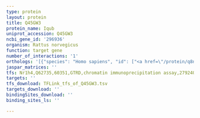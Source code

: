 ```yaml
---
type: protein
layout: protein
title: Q45GW3
protein_name: Iqub
uniprot_accession: Q45GW3
ncbi_gene_id: '296936'
organism: Rattus norvegicus
function: target gene
number_of_interactions: '1'
orthologs: '[{"species": "Homo sapiens", "id": ["<a href=\"/protein/q8na54\">Q8NA54</a>"]}, {"species": "Danio rerio", "id": ["A0A0R4IJP6"]}, {"species": "Mus musculus", "id": ["<a href=\"/protein/q8cdk3\">Q8CDK3</a>"]}, {"species": "Drosophila melanogaster", "id": ["Q9VD15"]}]'
jaspar_matrices: ''
tfs: Nr1h4,Q62735,60351,GTRD,chromatin immunoprecipitation assay,27924024%5Buid%5D,No
targets: ''
tfs_download: TFLink_tfs_of_Q45GW3.tsv
targets_download: ''
bindingSites_download: ''
binding_sites_ls: ''

---
```

